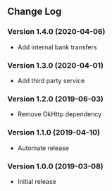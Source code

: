 ## Change Log
### Version 1.4.0 (2020-04-06)
- Add internal bank transfers
### Version 1.3.0 (2020-04-01)
- Add third party service
### Version 1.2.0 (2019-06-03)
- Remove OkHttp dependency
### Version 1.1.0 (2019-04-10)
- Automate release
### Version 1.0.0 (2019-03-08)
- Initial release
